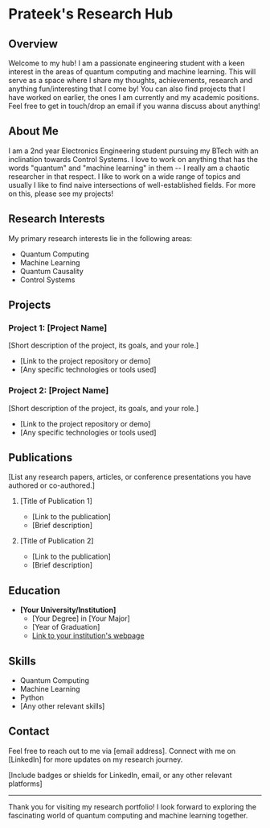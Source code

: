 # Prateek's Research Hub

## Overview

Welcome to my hub! I am a passionate engineering student with a keen interest in the areas of quantum computing and machine learning. This will serve as a space where I share my thoughts, achievements, research and anything fun/interesting that I come by! You can also find projects that I have worked on earlier, the ones I am currently and my academic positions. Feel free to get in touch/drop an email if you wanna discuss about anything! 

## About Me

I am a 2nd year Electronics Engineering student pursuing my BTech with an inclination towards Control Systems. I love to work on anything that has the words "quantum" and "machine learning" in them -- I really am a chaotic researcher in that respect. I like to work on a wide range of topics and usually I like to find naive intersections of well-established fields. For more on this, please see my projects!

## Research Interests

My primary research interests lie in the following areas:

- Quantum Computing
- Machine Learning
- Quantum Causality
- Control Systems

## Projects

### Project 1: [Project Name]

[Short description of the project, its goals, and your role.]

- [Link to the project repository or demo]
- [Any specific technologies or tools used]

### Project 2: [Project Name]

[Short description of the project, its goals, and your role.]

- [Link to the project repository or demo]
- [Any specific technologies or tools used]

## Publications

[List any research papers, articles, or conference presentations you have authored or co-authored.]

1. [Title of Publication 1]
   - [Link to the publication]
   - [Brief description]

2. [Title of Publication 2]
   - [Link to the publication]
   - [Brief description]

## Education

- **[Your University/Institution]**
  - [Your Degree] in [Your Major]
  - [Year of Graduation]
  - [Link to your institution's webpage](https://www.your-institution.edu)

## Skills

- Quantum Computing
- Machine Learning
- Python
- [Any other relevant skills]

## Contact

Feel free to reach out to me via [email address]. Connect with me on [LinkedIn] for more updates on my research journey.

[Include badges or shields for LinkedIn, email, or any other relevant platforms]

---

Thank you for visiting my research portfolio! I look forward to exploring the fascinating world of quantum computing and machine learning together.

